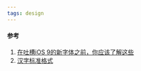 ```yaml
---
tags: design
---
```


#### 参考
1.  [在吐槽iOS 9的新字体之前，你应该了解这些](http://www.jiemian.com/article/392197.html)
1.  [汉字标准格式](https://css.hanzi.co/manual/wenzisheji#ziti_huitui_jizhi)
